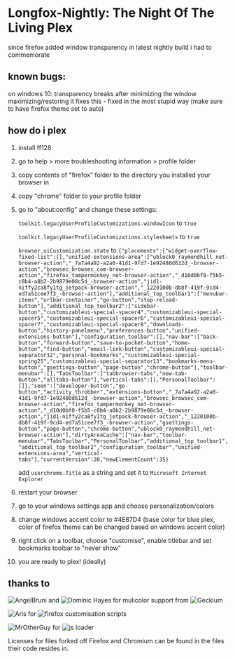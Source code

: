 # Longfox-Nightly: The Night Of The Living Plex
since firefox added window transparency in latest nightly build i had to commemorate

## known bugs:
on windows 10: transparency breaks after minimizing the window maximizing/restoring it fixes this - fixed in the most stupid way (make sure to have firefox theme set to auto)

## how do i plex
1. install ff128
2. go to help > more troubleshooting information > profile folder
3. copy contents of "firefox" folder to the directory you installed your browser in
4. copy "chrome" folder to your profile folder
5. go to "about:config" and change these settings:

    ```toolkit.legacyUserProfileCustomizations.windowIcon``` to ```true```
   
   ```toolkit.legacyUserProfileCustomizations.stylesheets``` to ```true```
   
   ```browser.uiCustomization.state``` to ```{"placements":{"widget-overflow-fixed-list":[],"unified-extensions-area":["ublock0_raymondhill_net-browser-action","_7a7a4a92-a2a0-41d1-9fd7-1e92480d612d_-browser-action","browsec_browsec_com-browser-action","firefox_tampermonkey_net-browser-action","_d10d0bf8-f5b5-c8b4-a8b2-2b9879e08c5d_-browser-action","jid1-niffy2ca8fy1tg_jetpack-browser-action","_1220100b-db8f-419f-9cd4-ed7a51cee7f3_-browser-action"],"additional_top_toolbar1":["menubar-items","urlbar-container","go-button","stop-reload-button"],"additional_top_toolbar2":["sidebar-button","customizableui-special-spacer4","customizableui-special-spacer5","customizableui-special-spacer6","customizableui-special-spacer7","customizableui-special-spacer8","downloads-button","history-panelmenu","preferences-button","unified-extensions-button"],"configuration_toolbar":[],"nav-bar":["back-button","forward-button","save-to-pocket-button","home-button","find-button","email-link-button","customizableui-special-separator12","personal-bookmarks","customizableui-special-spring25","customizableui-special-separator13","bookmarks-menu-button","gsettings-button","page-button","chrome-button"],"toolbar-menubar":[],"TabsToolbar":["tabbrowser-tabs","new-tab-button","alltabs-button"],"vertical-tabs":[],"PersonalToolbar":[]},"seen":["developer-button","go-button","activity_throbber","extensions-button","_7a7a4a92-a2a0-41d1-9fd7-1e92480d612d_-browser-action","browsec_browsec_com-browser-action","firefox_tampermonkey_net-browser-action","_d10d0bf8-f5b5-c8b4-a8b2-2b9879e08c5d_-browser-action","jid1-niffy2ca8fy1tg_jetpack-browser-action","_1220100b-db8f-419f-9cd4-ed7a51cee7f3_-browser-action","gsettings-button","page-button","chrome-button","ublock0_raymondhill_net-browser-action"],"dirtyAreaCache":["nav-bar","toolbar-menubar","TabsToolbar","PersonalToolbar","additional_top_toolbar1","additional_top_toolbar2","configuration_toolbar","unified-extensions-area","vertical-tabs"],"currentVersion":20,"newElementCount":35}```
   
   add ```userchrome.Title``` as a string and set it to ```Microsoft Internet Explorer```
   
7. restart your browser
8. go to your windows settings app and choose personalization/colors
9. change windows accent color to #4E87D4 (base color for blue plex, color of firefox theme can be changed based on windows accent color)
10. right click on a toolbar, choose "customise", enable titlebar and set bookmarks toolbar to "never show"
11. you are ready to plex! (ideally)

## thanks to
![AngelBruni](https://github.com/angelbruni) and ![Dominic Hayes](https://github.com/dominichayesferen) for mulicolor support from ![Geckium](https://github.com/angelbruni/Geckium)

![Aris](https://github.com/Aris-t2) for ![firefox customisation scripts](https://github.com/Aris-t2/CustomJSforFx)

![MrOtherGuy](https://github.com/MrOtherGuy) for ![js loader](https://github.com/MrOtherGuy/fx-autoconfig)

Licenses for files forked off Firefox and Chromium can be found in the files their code resides in.
